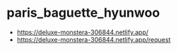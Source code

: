 # paris_baguette_hyunwoo
 
* https://deluxe-monstera-306844.netlify.app/
* https://deluxe-monstera-306844.netlify.app/request
